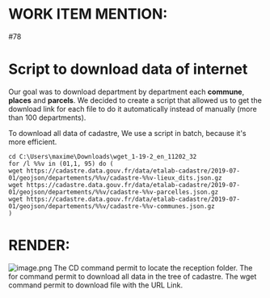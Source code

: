 # **WORK ITEM MENTION**:
#78

# Script to download data of internet 

Our goal was to download department by department each **commune**, **places** and **parcels**.
We decided to create a script that allowed us to get the download link for each file to do it automatically instead of manually (more than 100 departments).

To download all data of cadastre,
We use a script in batch, because it's more efficient.


```
cd C:\Users\maxime\Downloads\wget_1-19-2_en_11202_32
for /l %%v in (01,1, 95) do (
wget https://cadastre.data.gouv.fr/data/etalab-cadastre/2019-07-01/geojson/departements/%%v/cadastre-%%v-lieux_dits.json.gz
wget https://cadastre.data.gouv.fr/data/etalab-cadastre/2019-07-01/geojson/departements/%%v/cadastre-%%v-parcelles.json.gz
wget https://cadastre.data.gouv.fr/data/etalab-cadastre/2019-07-01/geojson/departements/%%v/cadastre-%%v-communes.json.gz
)
```
# RENDER:
![image.png](/.attachments/image-e4391d8c-9d3f-4ec2-b68a-c32290554365.png)
The CD command permit to locate the reception folder.
The for command permit to download all data in the tree of cadastre.
The wget command permit to download file with the URL Link.